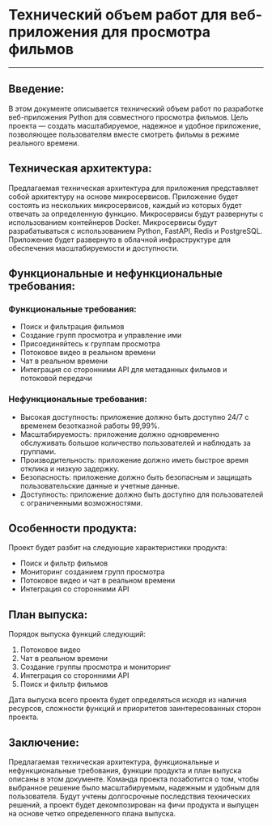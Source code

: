 # Технический объем работ для веб-приложения для просмотра фильмов

---
## Введение:
В этом документе описывается технический объем работ по разработке веб-приложения Python для совместного просмотра фильмов. Цель проекта — создать масштабируемое, надежное и удобное приложение, позволяющее пользователям вместе смотреть фильмы в режиме реального времени.

## Техническая архитектура:
Предлагаемая техническая архитектура для приложения представляет собой архитектуру на основе микросервисов. Приложение будет состоять из нескольких микросервисов, каждый из которых будет отвечать за определенную функцию. Микросервисы будут развернуты с использованием контейнеров Docker. Микросервисы будут разрабатываться с использованием Python, FastAPI, Redis и PostgreSQL. Приложение будет развернуто в облачной инфраструктуре для обеспечения масштабируемости и доступности.

## Функциональные и нефункциональные требования:

### Функциональные требования:

- Поиск и фильтрация фильмов
- Создание групп просмотра и управление ими
- Присоединяйтесь к группам просмотра
- Потоковое видео в реальном времени
- Чат в реальном времени
- Интеграция со сторонними API для метаданных фильмов и потоковой передачи

### Нефункциональные требования:

- Высокая доступность: приложение должно быть доступно 24/7 с временем безотказной работы 99,99%.
- Масштабируемость: приложение должно одновременно обслуживать большое количество пользователей и наблюдать за группами.
- Производительность: приложение должно иметь быстрое время отклика и низкую задержку.
- Безопасность: приложение должно быть безопасным и защищать пользовательские данные и учетные данные.
- Доступность: приложение должно быть доступно для пользователей с ограниченными возможностями.

## Особенности продукта:
Проект будет разбит на следующие характеристики продукта:

- Поиск и фильтр фильмов
- Мониторинг созданием групп просмотра
- Потоковое видео и чат в реальном времени
- Интеграция со сторонними API

## План выпуска:
Порядок выпуска функций следующий:

1. Потоковое видео
2. Чат в реальном времени
3. Создание группы просмотра и мониторинг
4. Интеграция со сторонними API
5. Поиск и фильтр фильмов

Дата выпуска всего проекта будет определяться исходя из наличия ресурсов, сложности функций и приоритетов заинтересованных сторон проекта.

## Заключение:
Предлагаемая техническая архитектура, функциональные и нефункциональные требования, функции продукта и план выпуска описаны в этом документе. Команда проекта позаботится о том, чтобы выбранное решение было масштабируемым, надежным и удобным для пользователя. Будут учтены долгосрочные последствия технических решений, а проект будет декомпозирован на фичи продукта и выпущен на основе четко определенного плана выпуска.